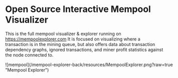 # Open Source Interactive Mempool Visualizer

This is the full mempool visualizer & explorer running on <https://mempoolexplorer.com> It is focused on visualizing where a transaction is in the mining queue, but also offers data about transaction dependency graphs, ignored transactions, and miner profit statistics against the node connected to.

<div style="width:600px ; height:400px">
![mempool](/mempool-explorer-back/resources/MempoolExplorer.png?raw=true "Mempool Explorer")
<div>

